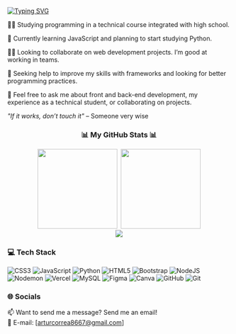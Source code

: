 [![Typing SVG](https://readme-typing-svg.demolab.com?font=Fira+Code&weight=900&size=25&duration=2000&pause=2000&color=FF652F&background=09131B00&width=501&lines=Hi+%F0%9F%91%8B+My+name+is+Artur+Correa;Im+currently+a+SENAC+student+%F0%9F%99%87%E2%80%8D%E2%99%82%EF%B8%8F;Hope+you+like+my+projects+%F0%9F%99%83)](https://git.io/typing-svg)

👨‍💻 Studying programming in a technical course integrated with high school.

🧠 Currently learning JavaScript and planning to start studying Python.

👯‍♀️ Looking to collaborate on web development projects. I’m good at working in teams.

🤔 Seeking help to improve my skills with frameworks and looking for better programming practices.

💬 Feel free to ask me about front and back-end development, my experience as a technical student, or collaborating on projects.

_"If it works, don’t touch it"_ – Someone very wise


<h3 align="center">
  📊 My GitHub Stats 📊
</h3>
<div align="center">
  <img height="180em" src="https://github-readme-stats.vercel.app/api?username=arturcorrea1&show_icons=true&rank_icon=github&theme=codeSTACKr"> 
  <img height="180em" src="https://github-readme-stats.vercel.app/api/top-langs/?username=arturcorrea1&layout=compact&langs_count=7&theme=codeSTACKr"/>
</div>

<div align="center">
      <img heihgt="180em" src= "https://nirzak-streak-stats.vercel.app/?user=arturcorrea1&theme=codeSTACKr&hide_border=false">
</div>

### 💻 Tech Stack
![CSS3](https://img.shields.io/badge/css3-%231572B6.svg?style=for-the-badge&logo=css3&logoColor=white) ![JavaScript](https://img.shields.io/badge/javascript-%23323330.svg?style=for-the-badge&logo=javascript&logoColor=%23F7DF1E) ![Python](https://img.shields.io/badge/python-3670A0?style=for-the-badge&logo=python&logoColor=ffdd54) ![HTML5](https://img.shields.io/badge/html5-%23E34F26.svg?style=for-the-badge&logo=html5&logoColor=white) ![Bootstrap](https://img.shields.io/badge/bootstrap-%238511FA.svg?style=for-the-badge&logo=bootstrap&logoColor=white) ![NodeJS](https://img.shields.io/badge/node.js-6DA55F?style=for-the-badge&logo=node.js&logoColor=white) ![Nodemon](https://img.shields.io/badge/NODEMON-%23323330.svg?style=for-the-badge&logo=nodemon&logoColor=%BBDEAD) ![Vercel](https://img.shields.io/badge/vercel-%23000000.svg?style=for-the-badge&logo=vercel&logoColor=white) ![MySQL](https://img.shields.io/badge/mysql-4479A1.svg?style=for-the-badge&logo=mysql&logoColor=white) ![Figma](https://img.shields.io/badge/figma-%23F24E1E.svg?style=for-the-badge&logo=figma&logoColor=white) ![Canva](https://img.shields.io/badge/Canva-%2300C4CC.svg?style=for-the-badge&logo=Canva&logoColor=white) ![GitHub](https://img.shields.io/badge/github-%23121011.svg?style=for-the-badge&logo=github&logoColor=white) ![Git](https://img.shields.io/badge/git-%23F05033.svg?style=for-the-badge&logo=git&logoColor=white)


### 🌐 Socials
📫 Want to send me a message? Send me an email!  
📧 E-mail: [arturcorrea8667@gmail.com]  

<!-- Proudly created with GPRM ( https://gprm.itsvg.in ) -->



